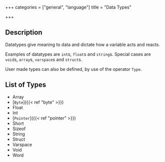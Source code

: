 +++
categories = ["general", "language"]
title = "Data Types"

+++

## Description

Datatypes give meaning to data and dictate how a variable acts and reacts.

Examples of datatypes are `int`s, `float`s and `string`s. Special cases are `void`s, `array`s, `varspace`s and `struct`s.

User made types can also be defined, by use of the operator `Type`.

## List of Types

- Array
- [`Byte`]({{< ref "byte" >}})
- Float
- Int
- [`Pointer`]({{< ref "pointer" >}})
- Short
- Sizeof
- String
- Struct
- Varspace
- Void
- Word
